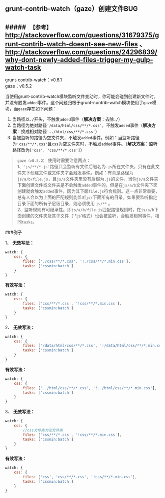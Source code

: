 ## grunt-contrib-watch（gaze）创建文件BUG

#####　`【参考】` <http://stackoverflow.com/questions/31679375/grunt-contrib-watch-doesnt-see-new-files> 、 <http://stackoverflow.com/questions/24296839/why-dont-newly-added-files-trigger-my-gulp-watch-task>
---

grunt-contrib-watch：v0.6.1  
gaze：v0.5.2

当使用grunt-contrib-watch模块监听文件变动时，你可能会碰到创建新文件时，并没有触发`added`事件。这个问题归根于grunt-contrib-watch模块使用了`gaze`模块，而`gaze`存在如下问题：

1. 当路径以`./`开头，不触发`added`事件（**解决方案**：去除`./`）
2. 当路径为绝对路径`'/data/html/css/**/*.css'`，不触发`added`事件（**解决方案**：换成相对路径`'../html/css/**/*.css'`）
3. 当被监听的路径为空文件夹，不触发`added`事件。例如：当监听路径为`'css/**/*.css'`且`css`为空文件夹时，不触发`added`事件。（**解决方案**：监听路径改为`['css', 'css/**/*.css']`）

> `gaze（v0.5.2）` 使用时需要注意两点：  
> 1、`'js/**/*.js'`路径只会监听有文件后缀名为`.js`所在文件夹，只有在此文件夹下创建文件或文件夹才会触发事件。例如：有真是路径为`js/a/b/file.js`，且`js/a`文件夹里没有后缀为`.js`的文件，当你`js/a`文件夹下面创建文件或文件夹是不会触发`added`事件的，但是在`js/a/b`文件夹下面创建就会触发`added`事件，因为其下面`file.js`符合规则。这一点非常重要，总有人会以为上面的匹配规则能监听`js/`下面所有的目录。如果要监听指定目录下面的所有子层级目录，则必须使用 `js/**` 。  
> 2、监听规则有可继承性。即`js/a/b/file.js`匹配路径规则时，在`js/a/b`下面创建的文件夹及其子文件（'*.js'格式）也会被监听，会触发相同事件、相同`tasks`。

###例子

1、 **无效写法：**

```javascript
watch: {
    css: {
        files: ['./css/**/*.css', '!./css/**/*.min.css'],
        tasks: ['cssmin:batch']
    }
}
```

**有效写法：**

```javascript
watch: {
    css: {
        files: ['css/**/*.css', '!css/**/*.min.css'],
        tasks: ['cssmin:batch']
    }
}
```

2、 **无效写法：**

```javascript
watch: {
    css: {
        files: ['/data/html/css/**/*.css', '!/data/html/css/**/*.min.css'],
        tasks: ['cssmin:batch']
    }
}
```

**有效写法：**

```javascript
watch: {
    css: {
        files: ['../html/css/**/*.css', '!../html/css/**/*.min.css'],
        tasks: ['cssmin:batch']
    }
}
```

3、 **无效写法：**

```javascript
watch: {
    css: {
    	//css文件夹为空文件夹
        files: ['css/**/*.css', '!css/**/*.min.css'],
        tasks: ['cssmin:batch']
    }
}
```

**有效写法：**

```javascript
watch: {
    css: {
        files: ['css', 'css/**/*.css', '!css/**/*.min.css'],
        tasks: ['cssmin:batch']
    }
}
```
